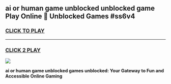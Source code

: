 
## ai or human game unblocked unblocked game Play Online 👋 Unblocked Games #ss6v4
<h3>
<a href="https://premium.freeplayer.one?title=ai_or_human_game_unblocked&ref=21F">CLICK TO PLAY</a></h3>
<hr>

<h3>
<a href="https://premium.freeplayer.one?title=ai_or_human_game_unblocked&ref=21F">CLICK 2 PLAY</a>
  
</h3>

<a href="https://premium.freeplayer.one?title=ai_or_human_game_unblocked&ref=21F/"><img src="https://clearcache.store/games.png"></a>


**ai or human game unblocked games unblocked: Your Gateway to Fun and Accessible Online Gaming**
